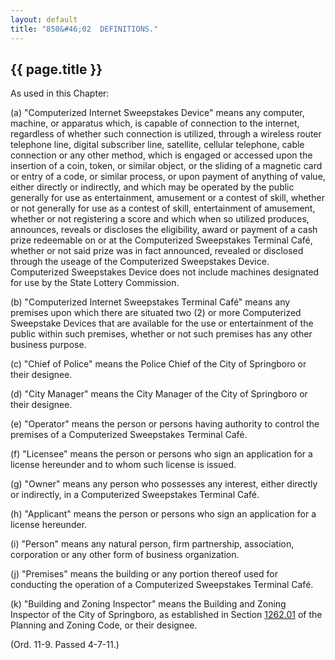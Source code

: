 ```yaml
---
layout: default
title: "850&#46;02  DEFINITIONS."
---
```


{{ page.title }}
----------------

As used in this Chapter:

(a)  &quot;Computerized Internet Sweepstakes Device&quot; means any computer, machine, or apparatus which, is capable of connection to the internet, regardless of whether such connection is utilized, through a wireless router telephone line, digital subscriber line, satellite, cellular telephone, cable connection or any other method, which is engaged or accessed upon the insertion of a coin, token, or similar object, or the sliding of a magnetic card or entry of a code, or similar process, or upon payment of anything of value, either directly or indirectly, and which may be operated by the public generally for use as entertainment, amusement or a contest of skill, whether or not generally for use as a contest of skill, entertainment of amusement, whether or not registering a score and which when so utilized produces, announces, reveals or discloses the eligibility, award or payment of a cash prize redeemable on or at the Computerized Sweepstakes Terminal Caf&eacute;, whether or not said prize was in fact announced, revealed or disclosed through the useage of the Computerized Sweepstakes Device. Computerized Sweepstakes Device does not include machines designated for use by the State Lottery Commission.

(b) &quot;Computerized Internet Sweepstakes Terminal Caf&eacute;&quot; means any premises upon which there are situated two (2) or more Computerized Sweepstake Devices that are available for the use or entertainment of the public within such premises, whether or not such premises has any other business purpose.

(c) &quot;Chief of Police&quot; means the Police Chief of the City of Springboro or their designee.

(d) &quot;City Manager&quot; means the City Manager of the City of Springboro or their designee.

(e) &quot;Operator&quot; means the person or persons having authority to control the premises of a Computerized Sweepstakes Terminal Caf&eacute;.

(f) &quot;Licensee&quot; means the person or persons who sign an application for a license hereunder and to whom such license is issued.

(g) &quot;Owner&quot; means any person who possesses any interest, either directly or indirectly, in a Computerized Sweepstakes Terminal Caf&eacute;.

(h) &quot;Applicant&quot; means the person or persons who sign an application for a license hereunder.

(i) &quot;Person&quot; means any natural person, firm partnership, association, corporation or any other form of business organization.

(j) &quot;Premises&quot; means the building or any portion thereof used for conducting the operation of a Computerized Sweepstakes Terminal Caf&eacute;.

(k) &quot;Building and Zoning Inspector&quot; means the Building and Zoning Inspector of the City of Springboro, as established in Section [1262.01](4d24dd4b.html) of the Planning and Zoning Code, or their designee.

(Ord. 11-9. Passed 4-7-11.)